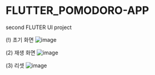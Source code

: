 # FLUTTER_POMODORO-APP
second FLUTER UI project

(!) 초기 화면
![image](https://github.com/user-attachments/assets/8f644cee-8b5b-47fb-88f5-2a46445451d1)

(2) 재생 화면
![image](https://github.com/user-attachments/assets/57711a99-55a4-42cd-a36e-2ab5d838152b)

(3) 리셋
![image](https://github.com/user-attachments/assets/87b6a62c-fc4a-466e-beae-6a77b27dc755)
